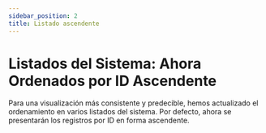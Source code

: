 ```yaml
---
sidebar_position: 2
title: Listado ascendente
---
```

# Listados del Sistema: Ahora Ordenados por ID Ascendente

Para una visualización más consistente y predecible, hemos actualizado el ordenamiento en varios listados del sistema. Por defecto, ahora se presentarán los registros por ID en forma ascendente. 